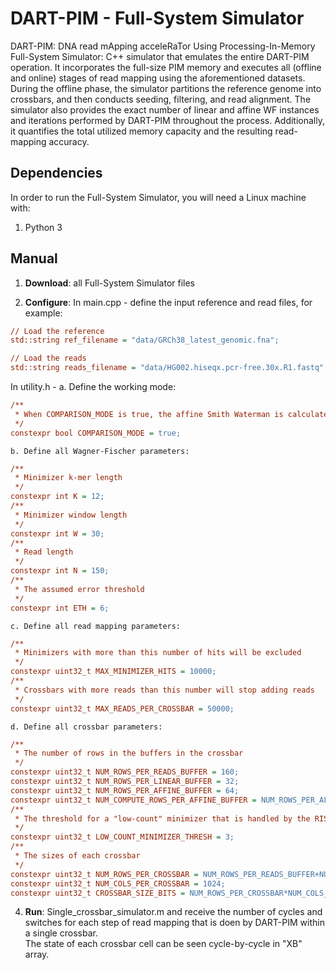 # DART-PIM - Full-System Simulator
DART-PIM: DNA read mApping acceleRaTor Using Processing-In-Memory
Full-System Simulator: C++ simulator that emulates the entire DART-PIM operation. It incorporates the full-size PIM memory and executes all (offline and online) stages of read mapping using the aforementioned datasets. During the offline phase, the simulator partitions the reference genome into crossbars, and then conducts seeding, filtering, and read alignment. The simulator also provides
the exact number of linear and affine WF instances and iterations performed by DART-PIM throughout the process.
Additionally, it quantifies the total utilized memory capacity and the resulting read-mapping accuracy.

## Dependencies
In order to run the Full-System Simulator, you will need a Linux machine with:
1. Python 3

## Manual
1. **Download**: all Full-System Simulator files

2. **Configure**: 
In main.cpp - define the input reference and read files, for example:
```ini
// Load the reference
std::string ref_filename = "data/GRCh38_latest_genomic.fna";

// Load the reads
std::string reads_filename = "data/HG002.hiseqx.pcr-free.30x.R1.fastq";
```

In utility.h - 
    a. Define the working mode:
```ini
/**
 * When COMPARISON_MODE is true, the affine Smith Waterman is calculated and compared to DART-PIM results
 */
constexpr bool COMPARISON_MODE = true;
```
    b. Define all Wagner-Fischer parameters:
```ini
/**
 * Minimizer k-mer length
 */
constexpr int K = 12;
/**
 * Minimizer window length
 */
constexpr int W = 30;
/**
 * Read length
 */
constexpr int N = 150;
/**
 * The assumed error threshold
 */
constexpr int ETH = 6;
```
    c. Define all read mapping parameters:
```ini
/**
 * Minimizers with more than this number of hits will be excluded
 */
constexpr uint32_t MAX_MINIMIZER_HITS = 10000;  
/**
 * Crossbars with more reads than this number will stop adding reads
 */
constexpr uint32_t MAX_READS_PER_CROSSBAR = 50000;
```
    d. Define all crossbar parameters:
```ini
/**
 * The number of rows in the buffers in the crossbar
 */
constexpr uint32_t NUM_ROWS_PER_READS_BUFFER = 160;
constexpr uint32_t NUM_ROWS_PER_LINEAR_BUFFER = 32; 
constexpr uint32_t NUM_ROWS_PER_AFFINE_BUFFER = 64;
constexpr uint32_t NUM_COMPUTE_ROWS_PER_AFFINE_BUFFER = NUM_ROWS_PER_AFFINE_BUFFER/4;
/**
 * The threshold for a "low-count" minimizer that is handled by the RISC-V
 */
constexpr uint32_t LOW_COUNT_MINIMIZER_THRESH = 3; 
/**
 * The sizes of each crossbar
 */
constexpr uint32_t NUM_ROWS_PER_CROSSBAR = NUM_ROWS_PER_READS_BUFFER+NUM_ROWS_PER_LINEAR_BUFFER+NUM_ROWS_PER_AFFINE_BUFFER;
constexpr uint32_t NUM_COLS_PER_CROSSBAR = 1024;
constexpr uint32_t CROSSBAR_SIZE_BITS = NUM_ROWS_PER_CROSSBAR*NUM_COLS_PER_CROSSBAR;
```

4. **Run**: Single_crossbar_simulator.m and receive the number of cycles and switches for each step of read mapping that is doen by DART-PIM within a single crossbar.  
The state of each crossbar cell can be seen cycle-by-cycle in "XB" array.